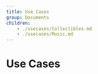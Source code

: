 ```yaml
---
title: Use Cases
group: Documents
children:
    - ./usecases/Collectibles.md
    - ./usecases/Music.md
---
```

# Use Cases